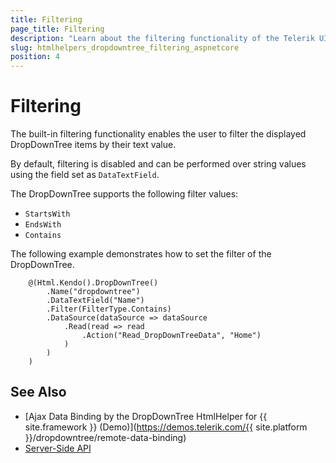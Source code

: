 ```yaml
---
title: Filtering
page_title: Filtering
description: "Learn about the filtering functionality of the Telerik UI DropDownTree HtmlHelper for {{ site.framework }}."
slug: htmlhelpers_dropdowntree_filtering_aspnetcore
position: 4
---
```


# Filtering

The built-in filtering functionality enables the user to filter the displayed DropDownTree items by their text value.

By default, filtering is disabled and can be performed over string values using the field set as `DataTextField`.

The DropDownTree supports the following filter values:

* `StartsWith`
* `EndsWith`
* `Contains`

The following example demonstrates how to set the filter of the DropDownTree.

```
    @(Html.Kendo().DropDownTree()
        .Name("dropdowntree")
        .DataTextField("Name")
        .Filter(FilterType.Contains)
        .DataSource(dataSource => dataSource
            .Read(read => read
                .Action("Read_DropDownTreeData", "Home")
            )
        )
    )
```

## See Also

* [Ajax Data Binding by the DropDownTree HtmlHelper for {{ site.framework }} (Demo)](https://demos.telerik.com/{{ site.platform }}/dropdowntree/remote-data-binding)
* [Server-Side API](/api/dropdowntree)
